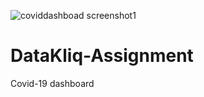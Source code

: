 ![coviddashboad screenshot1](https://user-images.githubusercontent.com/114302134/193186525-b67400c5-9d42-4574-856e-4d71823e9a74.png)
# DataKliq-Assignment
Covid-19 dashboard
